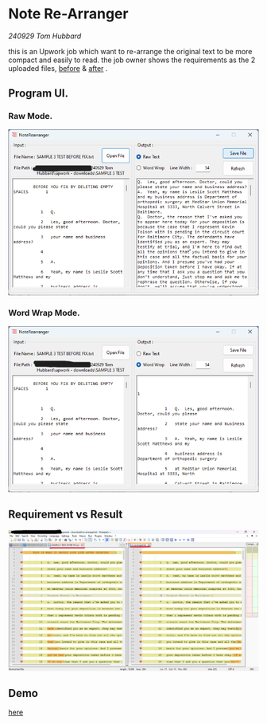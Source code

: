 # Note Re-Arranger
*240929 Tom Hubbard*

this is an Upwork job which want to re-arrange the original text to be more compact and easily to read. the job owner shows the requirements as the 2 uploaded files, [before](./upwork%20-%20downloads/SAMPLE%203%20TEST%20BEFORE%20FIX.txt) & [after](./upwork%20-%20downloads/SAMPLE%203%20TEST%20AFTER%20FIX.txt) .

## Program UI.
### Raw Mode.
![raw mode UI](./resources/raw.png)

### Word Wrap Mode.
![word wrap UI](./resources/wordwrap.png)

## Requirement vs Result
![compare result](./resources/compare.png)

## Demo
[here](https://youtu.be/GmWba-MpzHM?si=wzngl7X-wfR-fxvu) 
